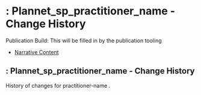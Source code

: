 # : Plannet\_sp\_practitioner\_name - Change History

Publication Build: This will be filled in by the publication tooling

* [Narrative Content](SearchParameter-practitioner-name.html)

## : Plannet\_sp\_practitioner\_name - Change History

History of changes for practitioner-name .
